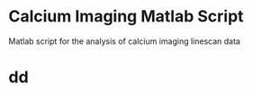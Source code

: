 # Calcium Imaging Matlab Script
Matlab script for the analysis of calcium imaging linescan data

# dd


